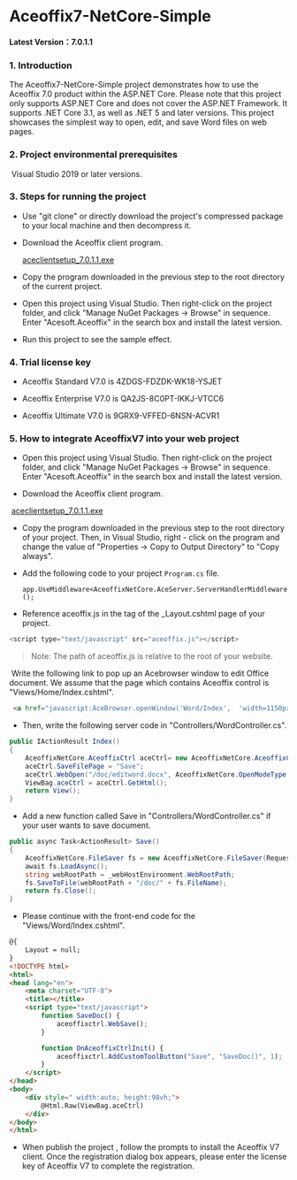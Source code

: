 # Aceoffix7-NetCore-Simple

**Latest Version：7.0.1.1**

### 1. Introduction

The Aceoffix7-NetCore-Simple project demonstrates how to use the Aceoffix 7.0 product within the ASP.NET Core. Please note that this project only supports ASP.NET Core and does not cover the ASP.NET Framework. It supports .NET Core 3.1, as well as .NET 5 and later versions. This project showcases the simplest way to open, edit, and save Word files on web pages.

### 2. Project environmental prerequisites

​    Visual Studio 2019 or later versions.

### 3. Steps for running the project

- Use "git clone" or directly download the project's compressed package to your local machine and then decompress it.

- Download the Aceoffix client program.

  [aceclientsetup_7.0.1.1.exe](https://github.com/aceoffix/aceoffix7-client/releases/download/v7.0.1.1/aceclientsetup_7.0.1.1.exe)

- Copy the program downloaded in the previous step to the root directory of the current project.

- Open this project using Visual Studio. Then right-click on the project folder, and click "Manage NuGet Packages -> Browse" in sequence. Enter "Acesoft.Aceoffix" in the search box and install the latest version.

- Run this project  to see the sample effect.

### 4. Trial license key

- Aceoffix Standard V7.0 is 4ZDGS-FDZDK-WK18-YSJET

- Aceoffix Enterprise V7.0 is QA2JS-8C0PT-IKKJ-VTCC6

- Aceoffix Ultimate V7.0 is 9GRX9-VFFED-6NSN-ACVR1


### 5. How to integrate AceoffixV7 into your web project

-  Open this project using Visual Studio. Then right-click on the project folder, and click "Manage NuGet Packages -> Browse" in sequence. Enter "Acesoft.Aceoffix" in the search box and install the latest version.

- Download the Aceoffix client program.

​    [aceclientsetup_7.0.1.1.exe](https://github.com/aceoffix/aceoffix7-client/releases/download/v7.0.0.2/aceclientsetup_7.0.1.1.exe)

- Copy the program downloaded in the previous step to the root directory of your project. Then, in Visual Studio, right - click on the program and change the value of "Properties -> Copy to Output Directory" to "Copy always".

- Add the following code to  your project `Program.cs` file.

  ```
  app.UseMiddleware<AceoffixNetCore.AceServer.ServerHandlerMiddleware>();
  ```

-  Reference aceoffix.js in the <head> tag of the _Layout.cshtml page of your project.

  ```javascript
  <script type="text/javascript" src="aceoffix.js"></script>
  ```

>  Note: The path of aceoffix.js is relative to the root of your website.

​     Write the following link to pop up an Acebrowser window to edit Office document. We assume that the page which contains Aceoffix control is    "Views/Home/Index.cshtml".

```html
 <a href="javascript:AceBrowser.openWindow('Word/Index',  'width=1150px;height=900px;');">Open Word File</a>
```

- Then, write the following server code in "Controllers/WordController.cs".

```c#
public IActionResult Index()
{
    AceoffixNetCore.AceoffixCtrl aceCtrl= new AceoffixNetCore.AceoffixCtrl(Request);
    aceCtrl.SaveFilePage = "Save";
    aceCtrl.WebOpen("/doc/editword.docx", AceoffixNetCore.OpenModeType.docNormalEdit, "tom");
    ViewBag.aceCtrl = aceCtrl.GetHtml();
    return View();
}
```

- 
  Add a new function called Save in  "Controllers/WordController.cs"  if your user wants to save document.


```c#
public async Task<ActionResult> Save()
{
    AceoffixNetCore.FileSaver fs = new AceoffixNetCore.FileSaver(Request, Response);
    await fs.LoadAsync();
    string webRootPath = _webHostEnvironment.WebRootPath;
    fs.SaveToFile(webRootPath + "/doc/" + fs.FileName);
    return fs.Close();
}
```

-  Please continue with the front-end code for the "Views/Word/Index.cshtml".


```aspx
@{
    Layout = null;
}
<!DOCTYPE html>
<html>
<head lang="en">
    <meta charset="UTF-8">
    <title></title>
    <script type="text/javascript">
        function SaveDoc() {
            aceoffixctrl.WebSave();
        }

        function OnAceoffixCtrlInit() {
            aceoffixctrl.AddCustomToolButton("Save", "SaveDoc()", 1);
        }
    </script>
</head>
<body>
    <div style=" width:auto; height:98vh;">
        @Html.Raw(ViewBag.aceCtrl)
    </div>
</body>
</html>
```

-  When publish the project , follow the prompts to install the Aceoffix V7 client. Once the registration dialog box appears, please enter the license key of Aceoffix V7 to complete the registration.

